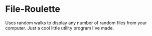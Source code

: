 # File-Roulette
Uses random walks to display any number of random files from your computer. Just a cool little utility program I've made.
